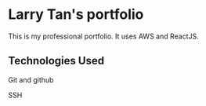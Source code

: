 # Larry Tan's portfolio

This is my professional portfolio. It uses AWS and ReactJS.

## Technologies Used

Git and github

SSH

